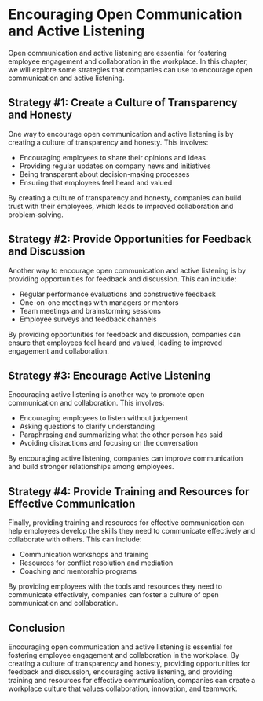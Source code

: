 Encouraging Open Communication and Active Listening
================================================================================================================

Open communication and active listening are essential for fostering employee engagement and collaboration in the workplace. In this chapter, we will explore some strategies that companies can use to encourage open communication and active listening.

Strategy #1: Create a Culture of Transparency and Honesty
---------------------------------------------------------

One way to encourage open communication and active listening is by creating a culture of transparency and honesty. This involves:

* Encouraging employees to share their opinions and ideas
* Providing regular updates on company news and initiatives
* Being transparent about decision-making processes
* Ensuring that employees feel heard and valued

By creating a culture of transparency and honesty, companies can build trust with their employees, which leads to improved collaboration and problem-solving.

Strategy #2: Provide Opportunities for Feedback and Discussion
--------------------------------------------------------------

Another way to encourage open communication and active listening is by providing opportunities for feedback and discussion. This can include:

* Regular performance evaluations and constructive feedback
* One-on-one meetings with managers or mentors
* Team meetings and brainstorming sessions
* Employee surveys and feedback channels

By providing opportunities for feedback and discussion, companies can ensure that employees feel heard and valued, leading to improved engagement and collaboration.

Strategy #3: Encourage Active Listening
---------------------------------------

Encouraging active listening is another way to promote open communication and collaboration. This involves:

* Encouraging employees to listen without judgement
* Asking questions to clarify understanding
* Paraphrasing and summarizing what the other person has said
* Avoiding distractions and focusing on the conversation

By encouraging active listening, companies can improve communication and build stronger relationships among employees.

Strategy #4: Provide Training and Resources for Effective Communication
-----------------------------------------------------------------------

Finally, providing training and resources for effective communication can help employees develop the skills they need to communicate effectively and collaborate with others. This can include:

* Communication workshops and training
* Resources for conflict resolution and mediation
* Coaching and mentorship programs

By providing employees with the tools and resources they need to communicate effectively, companies can foster a culture of open communication and collaboration.

Conclusion
----------

Encouraging open communication and active listening is essential for fostering employee engagement and collaboration in the workplace. By creating a culture of transparency and honesty, providing opportunities for feedback and discussion, encouraging active listening, and providing training and resources for effective communication, companies can create a workplace culture that values collaboration, innovation, and teamwork.
